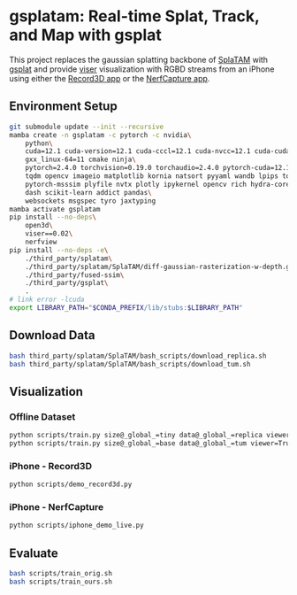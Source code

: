# gsplatam: Real-time Splat, Track, and Map with gsplat

This project replaces the gaussian splatting backbone of [SplaTAM](https://github.com/spla-tam/SplaTAM) with [gsplat](https://github.com/nerfstudio-project/gsplat)
and provide [viser](https://github.com/nerfstudio-project/viser) visualization with RGBD streams from an iPhone using either the [Record3D app](https://record3d.app/) or the [NerfCapture app](https://github.com/jc211/NeRFCapture).

## Environment Setup 
```bash
git submodule update --init --recursive
mamba create -n gsplatam -c pytorch -c nvidia\
    python\
    cuda=12.1 cuda-version=12.1 cuda-cccl=12.1 cuda-nvcc=12.1 cuda-cudart-dev=12.1 cuda-libraries-dev=12.1\
    gxx_linux-64=11 cmake ninja\
    pytorch=2.4.0 torchvision=0.19.0 torchaudio=2.4.0 pytorch-cuda=12.1\
    tqdm opencv imageio matplotlib kornia natsort pyyaml wandb lpips torchmetrics\
    pytorch-msssim plyfile nvtx plotly ipykernel opencv rich hydra-core\
    dash scikit-learn addict pandas\
    websockets msgspec tyro jaxtyping
mamba activate gsplatam
pip install --no-deps\
    open3d\
    viser==0.02\
    nerfview
pip install --no-deps -e\
    ./third_party/splatam\
    ./third_party/splatam/SplaTAM/diff-gaussian-rasterization-w-depth.git\
    ./third_party/fused-ssim\
    ./third_party/gsplat\
    .
# link error -lcuda
export LIBRARY_PATH="$CONDA_PREFIX/lib/stubs:$LIBRARY_PATH"
```

## Download Data
```bash
bash third_party/splatam/SplaTAM/bash_scripts/download_replica.sh
bash third_party/splatam/SplaTAM/bash_scripts/download_tum.sh
```

## Visualization

### Offline Dataset
```bash
python scripts/train.py size@_global_=tiny data@_global_=replica viewer=True
python scripts/train.py size@_global_=base data@_global_=tum viewer=True
```

### iPhone - Record3D
```bash
python scripts/demo_record3d.py
```

### iPhone - NerfCapture
```bash
python scripts/iphone_demo_live.py
```

## Evaluate
```bash
bash scripts/train_orig.sh
bash scripts/train_ours.sh
```